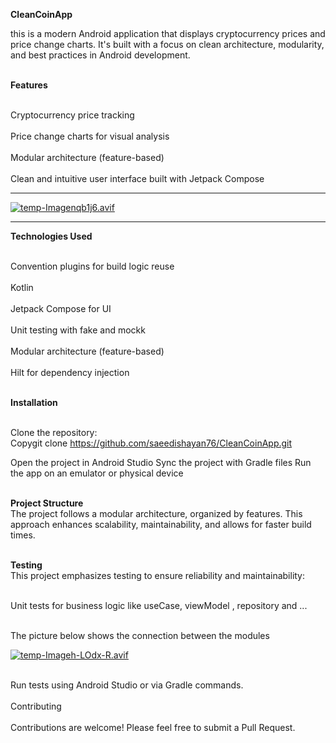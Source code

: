 
**CleanCoinApp**

this is a modern Android application that displays cryptocurrency prices and price change charts. It's built with a focus on clean architecture, modularity, and best practices in Android development.

<br>**Features**</br>

<br>Cryptocurrency price tracking</br>
<br>Price change charts for visual analysis</br>
<br>Modular architecture (feature-based)</br>
<br>Clean and intuitive user interface built with Jetpack Compose</br>
________________________________________________________________________________

[![temp-Imagenqb1j6.avif](https://i.postimg.cc/d01FZ9Cv/temp-Imagenqb1j6.avif)](https://postimg.cc/XrTmTdxD)

________________________________________________________________________________

**Technologies Used**

<br>Convention plugins for build logic reuse</br>
<br>Kotlin</br>
<br>Jetpack Compose for UI</br>
<br>Unit testing with fake and mockk</br>
<br>Modular architecture (feature-based)</br>
<br>Hilt for dependency injection</br>


<br>**Installation**</br>

<br>Clone the repository:</br>
Copygit clone https://github.com/saeedishayan76/CleanCoinApp.git

Open the project in Android Studio
Sync the project with Gradle files
Run the app on an emulator or physical device

<br>**Project Structure**</br>
The project follows a modular architecture, organized by features. This approach enhances scalability, maintainability, and allows for faster build times.

<br>**Testing**</br>
This project emphasizes testing to ensure reliability and maintainability:

<br>Unit tests for business logic like useCase, viewModel , repository and ...</br>

 <br>The picture below shows the connection between the modules</br>

[![temp-Imageh-LOdx-R.avif](https://i.postimg.cc/YqMwdQ0w/temp-Imageh-LOdx-R.avif)](https://postimg.cc/5j7G0Y8P)

<br>Run tests using Android Studio or via Gradle commands.</br>
<br>Contributing</br>
<br>Contributions are welcome! Please feel free to submit a Pull Request.</br>

